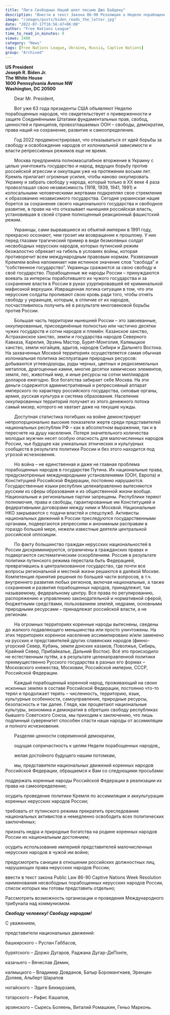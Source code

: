 ```yaml
---
title: "Лига Свободных Наций шлет письмо Джо Байдену"
description: "Внести в текст Закона 86-90 Резолюция о Неделе порабощенных наций названия народов, находящихся в плену у России, список которых мы готовы представить отдельно"
image: "/images/posts/biden_reads_the_letter.jpg"
date: "2022-07-17T16:56:47+06:00"
author: "Free Nations League"
time_to_read_in_minutes: 8
views: 2400
category: "News"
tags: [Free Nations League, Ukraine, Russia, Captive Nations]
group: "Archived"
---
```

**<div>US President</div>**
**<div>Joseph R. Biden Jr.</div>**
**<div>The White House</div>**
**<div>1600 Pennsylvania Avenue NW</div>**
**<div>Washington, DC 20500</div>**


&emsp;&emsp;Dear Mr. President,

&emsp;&emsp;Вот уже 63 года президенты США объявляют Неделю порабощенных народов, что свидетельствует о приверженности и защите Соединёнными Штатами фундаментальных прав, свобод, ценностей и принципов, провозглашаемых ООН – свободы, демократии, права наций на сохранение, развитие и самоопределение.

&emsp;&emsp;Год 2022 продемонстрировал, что отказываться от идей борьбы за свободу и освобождение народов от колониальной зависимости и власти репрессивных режимов еще не время.

&emsp;&emsp;Москва предприняла полномасштабное вторжение в Украину с целью уничтожить государство и народ, ведущих борьбу против российской агрессии и оккупации уже на протяжении восьми лет. Кремль прилагает огромные усилия, чтобы наново оккупировать Украину и забрать свободу у народа, который только в ХХ веке 4 раза провозглашал свою независимость (1918, 1939, 1941, 1991) и колосальными человеческими жертвами подкреплял свое стремление к образованию независимого государства. Сегодня украинская нация борется за сохранение своего национального государства и свободное развитие, в праве на что отказывает нынешняя российская власть, установившая в своей стране полноценный реакционный фашистский режим.

&emsp;&emsp;Украинцы, сами вырвавшиеся из объятий империи в 1991 году, прекрасно осознают, чем грозит им возвращение к прошлому. У них перед глазами трагический пример в виде безмолвных солдат несвободных нерусских народов, которых путинский режим безжалостно обрекает на гибель в условиях войны, которая противоречит всем международным правовым нормам. Развязанная Кремлем война напоминает нам истинное значение слов “свобода” и “собственное государство”. Украинцы сражаются за свою свободу и своё государство. Порабощенные же народы России – принуждаются воевать за интересы поработившего их чужого государства и за сохранение власти в России в руках узурпировавшей её криминальной мафиозной верхушки. Извращенная логика ситуации в том, что эти нерусские солдаты проливают свою кровь ради того, чтобы отнять свободу у украинцев, которым, в отличие от их народов, посчастливилось получить её в результате многовековой борьбы против России.

&emsp;&emsp;Большая часть территории нынешней России – это завоеванные, оккупированные, присоединённые полностью или частично десятки чужих государств и сотни народов и племён: Казанское ханство, Астраханское ханство, земли и государства народов Северного Кавказа, Карелия, Эрзянь Мастор, Бурят-Монголия, Калмыцкое ханство, земли ногайцев, адыгов, народов Сибири и Дальнего Востока. На захваченных Москвой территориях осуществляется самая обычная колониальная политика эксплуатации природных ресурсов: добываются углеводороды, руды черных, цветных и редкоземельных металлов, драгоценные камни, многие десятки химических элементов, земля, лес, животный мир, и иные ресурсы на сотни миллиардов долларов ежегодно. Все богатства забирает себе Москва. На эти деньги содержится административный и репрессивный аппарат имперского по характеру российского государства, силовые органы, армия, русская культура и система образования. Население оккупированных территорий получает из этого денежного потока самый мизер, которого не хватает даже на текущие нужды.

&emsp;&emsp;Доступная статистика погибших на войне демонстрирует непропорционально высокие показатели жертв среди представителей национальных республик РФ – как в абсолютном выражении, так и в пересчете на душу населения. Потеря значительного количества молодых мужчин несет особую опасность для малочисленных народов России, чье будущее как уникальных этнических и культурных сообществ в результате политики России и без этого находится под угрозой исчезновения.

&emsp;&emsp;Но война – не единственная и даже не главная проблема порабощенных народов в государстве Путина. Их национальные права, предусмотренные международными установлениями (ООН, Европа) и Конституцией Российской Федерации, постоянно нарушаются. Государственные языки республик целенаправленно вытесняются русским из сферы образования и из общественной жизни вообще. Национальные и региональные партии запрещены. Республики теряют полномочия, права и свободы, гарантированные им Конституцией и федеративными договорами между ними и Москвой. Национальные НКО закрываются с подачи властей и спецслужб. Активисты национальных движений в России преследуются государственными органами, подвергаются репрессиям и анонимным расправам в гораздо большей мере, нежели известные деятели центральной российской оппозиции.

&emsp;&emsp;По факту большинство граждан нерусских национальностей в России дискриминируются, ограничены в гражданских правах и подвергаются систематическим оскорблениям. Россия в результате политики путинского режима перестала быть Федерацией, превратившись в централизованное государство, где почти все вопросы региональной и местной жизни решаются в далёкой Москве. Компетенция принятия решения по большей части вопросов, в т.ч. внутреннего развития любых регионов, включая национальные, а также сохранения и развития порабощенных народов, принадлежит, так называемому, федеральному центру. Все права по регулированию, распоряжению и управлению законодательной и нормативной сферой, бюджетными средствами, пользованием землей, недрами, основными природными ресурсами – принадлежат российской власти, а не регионам.

&emsp;&emsp;На огромных территориях коренные народы вытеснены, сведены до жалкого подавляющего меньшинства или просто уничтожены. На этих территориях коренное население ассимилировано и/или заменено на русских и представителей других славянских народов (финно-угорский Север, Кубань, земли донских казаков, Поволжье, Сибирь, Крайний Север, Прибайкалье, Дальний Восток). Всё это происходило не естественным путём, а в результате целенаправленной политики преимущественно Русского государства в разных его формах – Московского княжества, Московии, Российской империи, СССР, Российской Федерации.

&emsp;&emsp;Каждый порабощенный коренной народ, проживающий на своих исконных землях в составе Российской Федерации, постоянно что-то терял и продолжает терять – численность, территорию, язык, культурные особенности, самоуправление, природные ресурсы, безопасность и так далее. Глядя, как процветают национальные культуры, экономика и демократия в обретших свободу республиках бывшего Советского Союза, мы приходим к заключению, что лишь подлинный суверенитет способен спасти наши народы от ассимиляции и полного исчезновения.

&emsp;&emsp;Разделяя ценности современной демократии,

&emsp;&emsp;ощущая сопричастность к целям Недели порабощенных народов,,

&emsp;&emsp;желая достойного будущего нашим потомкам,

&emsp;&emsp;мы, представители национальных движений коренных народов Российской Федерации, обращаемся к Вам со следующими просьбами:

поддержать коренные народы Российской Федерации в реализации их права на самоопределение;

осудить проведение политики Кремля по ассимиляции и аккультурации коренных нерусских народов России;

требовать от путинского режима прекратить преследование национальных активистов и немедленно освободить всех политических заключённых;

признать недра и природные богатства на родине коренных народов России их национальным достоянием;

осудить использование империей представителей малочисленных нерусских народов в чужой им войне;

предусмотреть санкции в отношении российских должностных лиц, нарушающих права нерусских народов России;

ввести в текст закона Public Law 86-90 Captive Nations Week Resolution наименования несвободных порабощенных нерусских народов России, список которых мы готовы представить отдельно;

Рассмотреть возможность организации и проведения Международного трибунала над коммунизмом.

***<div class="text-center">Свободу человеку! Свободу народам!</div>***

С уважением,

представители национальных движений:

башкирского – Руслан Габбасов,

бурятского – Доржо Дугаров, Раджана Дугар-ДеПонте,

казачьего – Вячеслав Демин,

калмыцкого – Владимир Довданов, Батыр Боромангнаев, Эренцен Доляев, Альберт Шарапов

ногайского – Эдиге Бекмурзаев,

татарского – Рафис Кашапов, 

эрзянского – Сыресь Боляень, Виталий Ромашкин, Геньо Марконь.